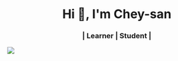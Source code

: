 <h1 align="center">Hi 👋, I'm Chey-san</h1>
<h3 align="center">| Learner | Student |</h3>
<img
src=https://user-images.githubusercontent.com/97988840/156427359-69eb4a31-fb23-499d-9348-f81c7e783b5f.gif




















